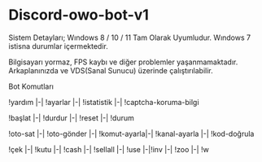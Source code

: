 # Discord-owo-bot-v1


Sistem Detayları;
Wındows 8 / 10 / 11 Tam Olarak Uyumludur. Wındows 7 istisna durumlar içermektedir.

Bilgisayarı yormaz, FPS kaybı ve diğer problemler yaşanmamaktadır. Arkaplanınızda ve VDS(Sanal Sunucu) üzerinde çalıştırılabilir.

Bot Komutları

!yardım |-| !ayarlar |-| !istatistik |-| !captcha-koruma-bilgi

!başlat |-| !durdur |-| !reset |-| !durum

!oto-sat |-| !oto-gönder |-| !komut-ayarla|-| !kanal-ayarla |-| !kod-doğrula

!çek |-| !kutu |-| !cash |-| !sellall |-| !use |-|!inv |-| !zoo |-| !w
